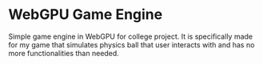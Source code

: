 # WebGPU Game Engine
Simple game engine in WebGPU for college project. It is specifically made for my game that simulates physics ball that user interacts with and has no more functionalities than needed.
